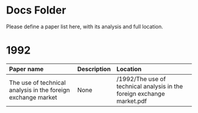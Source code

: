 # Docs Folder

Please define a paper list here, with its analysis and full location.

# 1992

| Paper name| Description 				         | Location 		                      |
| :---------| :----------------------------------| :--------------------------------------|
| The use of technical analysis in the foreign exchange market	| None						         | /1992/The use of technical analysis in the foreign exchange market.pdf  |
